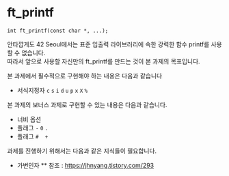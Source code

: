# ft_printf

```
int ft_printf(const char *, ...);
```

안타깝게도 42 Seoul에서는 표준 입출력 라이브러리에 속한 강력한 함수 printf를 사용할 수 없습니다. <br/>
따라서 앞으로 사용할 자신만의 ft_printf를 만드는 것이 본 과제의 목표입니다. <br/>

본 과제에서 필수적으로 구현해야 하는 내용은 다음과 같습니다
* 서식지정자 `c` `s` `i` `d` `u` `p` `x` `X` `%`

본 과제의 보너스 과제로 구현할 수 있는 내용은 다음과 같습니다.
* 너비 옵션
* 플래그 `-` `0` `.`
* 플래그 `#` ` ` `+`

과제를 진행하기 위해서는 다음과 같은 지식들이 필요합니다.
* 가변인자
** 참조 : https://jhnyang.tistory.com/293
